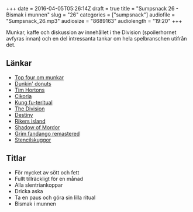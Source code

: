 +++
date = 2016-04-05T05:26:14Z
draft = true
title = "Sumpsnack 26 - Bismak i munnen"
slug = "26"
categories = ["sumpsnack"]
audiofile = "Sumpsnack_26.mp3"
audiosize = "8689163"
audiolength = "19:20"
+++

Munkar, kaffe och diskussion av innehållet i the Division (spoilerhornet avfyras innan) och en del intressanta tankar om hela spelbranschen utifrån det.

## Länkar ##
* [Top four om munkar](https://www.relay.fm/topfour/11)
* [Dunkin' donuts](https://en.wikipedia.org/wiki/Dunkin%27_Donuts)
* [Tim Hortons](https://en.wikipedia.org/wiki/Tim_Hortons)
* [Cikoria](https://en.wikipedia.org/wiki/Cichorium)
* [Kung fu-teritual](https://en.wikipedia.org/wiki/Gongfu_tea_ceremony)
* [The Division](https://en.wikipedia.org/wiki/Tom_Clancy%27s_The_Division)
* [Destiny](https://en.wikipedia.org/wiki/Destiny_%28video_game%29)
* [Rikers island](https://en.wikipedia.org/wiki/Rikers_Island)
* [Shadow of Mordor](https://en.wikipedia.org/wiki/Middle-earth:_Shadow_of_Mordor)
* [Grim fandango remastered](http://www.grimremastered.com/)
* [Stencilskuggor](https://en.wikipedia.org/wiki/Shadow_volume)

## Titlar ##
* För mycket av sött och fett
* Fullt tillräckligt för en månad
* Alla slentriankoppar
* Dricka aska
* Ta en paus och göra sin lilla ritual
* Bismak i munnen